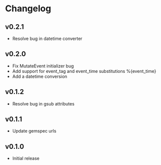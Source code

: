 # Changelog

v0.2.1
-------------
* Resolve bug in datetime converter

v0.2.0
-------------
* Fix MutateEvent initializer bug
* Add support for event_tag and event_time substitutions %{event_time}
* Add a datetime conversion

v0.1.2
-------------
* Resolve bug in gsub attributes

v0.1.1
-------------
* Update gemspec urls

v0.1.0
-------------
* Initial release
